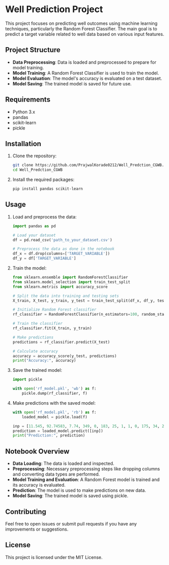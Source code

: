 # Well Prediction Project

This project focuses on predicting well outcomes using machine learning techniques, particularly the Random Forest Classifier. The main goal is to predict a target variable related to well data based on various input features.

## Project Structure

- **Data Preprocessing**: Data is loaded and preprocessed to prepare for model training.
- **Model Training**: A Random Forest Classifier is used to train the model.
- **Model Evaluation**: The model's accuracy is evaluated on a test dataset.
- **Model Saving**: The trained model is saved for future use.

## Requirements

- Python 3.x
- pandas
- scikit-learn
- pickle

## Installation

1. Clone the repository:

    ```bash
    git clone https://github.com/PrajwalKorade0212/Well_Predction_CGWB.git
    cd Well_Predction_CGWB
    ```

2. Install the required packages:

    ```bash
    pip install pandas scikit-learn
    ```

## Usage

1. Load and preprocess the data:

    ```python
    import pandas as pd

    # Load your dataset
    df = pd.read_csv('path_to_your_dataset.csv')

    # Preprocess the data as done in the notebook
    df_x = df.drop(columns=['TARGET_VARIABLE'])
    df_y = df['TARGET_VARIABLE']
    ```

2. Train the model:

    ```python
    from sklearn.ensemble import RandomForestClassifier
    from sklearn.model_selection import train_test_split
    from sklearn.metrics import accuracy_score

    # Split the data into training and testing sets
    X_train, X_test, y_train, y_test = train_test_split(df_x, df_y, test_size=0.2, random_state=42)

    # Initialize Random Forest classifier
    rf_classifier = RandomForestClassifier(n_estimators=100, random_state=42)

    # Train the classifier
    rf_classifier.fit(X_train, y_train)

    # Make predictions
    predictions = rf_classifier.predict(X_test)

    # Calculate accuracy
    accuracy = accuracy_score(y_test, predictions)
    print("Accuracy:", accuracy)
    ```

3. Save the trained model:

    ```python
    import pickle

    with open('rf_model.pkl', 'wb') as f:
        pickle.dump(rf_classifier, f)
    ```

4. Make predictions with the saved model:

    ```python
    with open('rf_model.pkl', 'rb') as f:
        loaded_model = pickle.load(f)

    inp = [11.545, 92.74583, 7.74, 349, 0, 183, 25, 1, 1, 0, 175, 34, 22, 10, 0, 0.84, 0]
    prediction = loaded_model.predict([inp])
    print("Prediction:", prediction)
    ```

## Notebook Overview

- **Data Loading**: The data is loaded and inspected.
- **Preprocessing**: Necessary preprocessing steps like dropping columns and converting data types are performed.
- **Model Training and Evaluation**: A Random Forest model is trained and its accuracy is evaluated.
- **Prediction**: The model is used to make predictions on new data.
- **Model Saving**: The trained model is saved using pickle.

## Contributing

Feel free to open issues or submit pull requests if you have any improvements or suggestions.

## License

This project is licensed under the MIT License.
